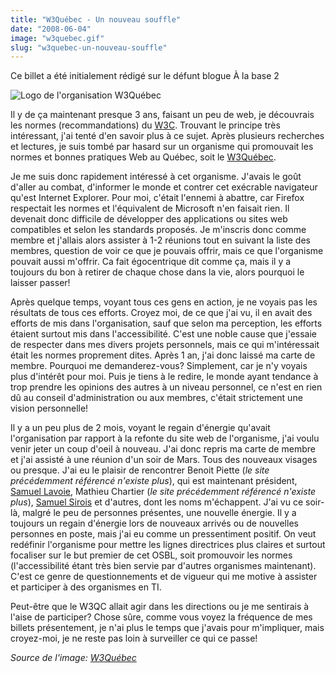 ```yaml
---
title: "W3Québec - Un nouveau souffle"
date: "2008-06-04"
image: "w3quebec.gif"
slug: "w3quebec-un-nouveau-souffle"
---
```


Ce billet a été initialement rédigé sur le défunt blogue À la base 2

![Logo de l'organisation W3Québec](images/w3quebec.gif "W3Québec")

Il y de ça maintenant presque 3 ans, faisant un peu de web, je découvrais les normes (recommandations) du [W3C](https://www.w3.org/ "Site web du W3C"). Trouvant le principe très intéressant, j'ai tenté d'en savoir plus à ce sujet. Après plusieurs recherches et lectures, je suis tombé par hasard sur un organisme qui promouvait les normes et bonnes pratiques Web au Québec, soit le [W3Québec](https://w3qc.org "Site Web du W3Québec").

Je me suis donc rapidement intéressé à cet organisme. J'avais le goût d'aller au combat, d'informer le monde et contrer cet exécrable navigateur qu'est Internet Explorer. Pour moi, c'était l'ennemi à abattre, car Firefox respectait les normes et l'équivalent de Microsoft n'en faisait rien. Il devenait donc difficile de développer des applications ou sites web compatibles et selon les standards proposés. Je m'inscris donc comme membre et j'allais alors assister à 1-2 réunions tout en suivant la liste des membres, question de voir ce que je pouvais offrir, mais ce que l'organisme pouvait aussi m'offrir. Ca fait égocentrique dit comme ça, mais il y a toujours du bon à retirer de chaque chose dans la vie, alors pourquoi le laisser passer!

Après quelque temps, voyant tous ces gens en action, je ne voyais pas les résultats de tous ces efforts. Croyez moi, de ce que j'ai vu, il en avait des efforts de mis dans l'organisation, sauf que selon ma perception, les efforts étaient surtout mis dans l'accessibilité. C'est une noble cause que j'essaie de respecter dans mes divers projets personnels, mais ce qui m'intéressait était les normes proprement dites. Après 1 an, j'ai donc laissé ma carte de membre. Pourquoi me demanderez-vous? Simplement, car je n'y voyais plus d'intérêt pour moi. Puis je tiens à le redire, le monde ayant tendance à trop prendre les opinions des autres à un niveau personnel, ce n'est en rien dû au conseil d'administration ou aux membres, c'était strictement une vision personnelle!

Il y a un peu plus de 2 mois, voyant le regain d'énergie qu'avait l'organisation par rapport à la refonte du site web de l'organisme, j'ai voulu venir jeter un coup d'oeil à nouveau. J'ai donc repris ma carte de membre et j'ai assisté à une réunion d'un soir de Mars. Tous des nouveaux visages ou presque. J'ai eu le plaisir de rencontrer Benoit Piette (_le site précédemment référencé n'existe plus_), qui est maintenant président, [Samuel Lavoie](https://www.samuellavoie.com/ "Blogue de Samuel Lavoie"), Mathieu Chartier (_le site précédemment référencé n'existe plus_), [Samuel Sirois](https://www.trigosoft.net/ "Site web de la compagnie de Samuel Sirois") et d'autres, dont les noms m'échappent. J'ai vu ce soir-là, malgré le peu de personnes présentes, une nouvelle énergie. Il y a toujours un regain d'énergie lors de nouveaux arrivés ou de nouvelles personnes en poste, mais j'ai eu comme un pressentiment positif. On veut redéfinir l'organisme pour mettre les lignes directrices plus claires et surtout focaliser sur le but premier de cet OSBL, soit promouvoir les normes (l'accessibilité étant très bien servie par d'autres organismes maintenant). C'est ce genre de questionnements et de vigueur qui me motive à assister et participer à des organismes en TI.

Peut-être que le W3QC allait agir dans les directions ou je me sentirais à l'aise de participer? Chose sûre, comme vous voyez la fréquence de mes billets présentement, je n'ai plus le temps que j'avais pour m'impliquer, mais croyez-moi, je ne reste pas loin à surveiller ce qui ce passe!

_Source de l'image: [W3Québec](https://w3qc.org "Source de l'image")_
